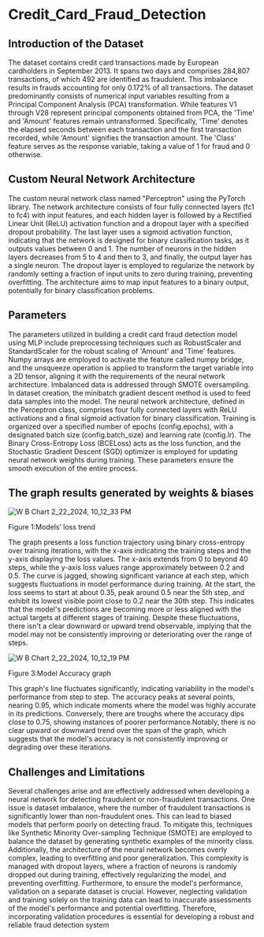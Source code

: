 # Credit_Card_Fraud_Detection

## Introduction of the Dataset

The dataset contains credit card transactions made by European cardholders in September
2013. It spans two days and comprises 284,807 transactions, of which 492 are identified as
fraudulent. This imbalance results in frauds accounting for only 0.172% of all transactions.
The dataset predominantly consists of numerical input variables resulting from a Principal
Component Analysis (PCA) transformation. While features V1 through V28 represent
principal components obtained from PCA, the 'Time' and 'Amount' features remain
untransformed. Specifically, 'Time' denotes the elapsed seconds between each transaction and
the first transaction recorded, while 'Amount' signifies the transaction amount.
The 'Class' feature serves as the response variable, taking a value of 1 for fraud and 0
otherwise.


## Custom Neural Network Architecture

The custom neural network class named "Perceptron" using the PyTorch library. The
network architecture consists of four fully connected layers (fc1 to fc4) with input features,
and each hidden layer is followed by a Rectified Linear Unit (ReLU) activation function and
a dropout layer with a specified dropout probability. The last layer uses a sigmoid activation
function, indicating that the network is designed for binary classification tasks, as it outputs
values between 0 and 1. The number of neurons in the hidden layers decreases from 5 to 4
and then to 3, and finally, the output layer has a single neuron. The dropout layer is employed
to regularize the network by randomly setting a fraction of input units to zero during training,
preventing overfitting. The architecture aims to map input features to a binary output,
potentially for binary classification problems.

## Parameters

The parameters utilized in building a credit card fraud detection model using MLP include
preprocessing techniques such as RobustScaler and StandardScaler for the robust scaling of
'Amount' and 'Time' features. Numpy arrays are employed to activate the feature called
numpy bridge, and the unsqueeze operation is applied to transform the target variable into a
2D tensor, aligning it with the requirements of the neural network architecture. Imbalanced
data is addressed through SMOTE oversampling. In dataset creation, the minibatch gradient
descent method is used to feed data samples into the model. The neural network architecture,
defined in the Perceptron class, comprises four fully connected layers with ReLU activations
and a final sigmoid activation for binary classification. Training is organized over a specified
number of epochs (config.epochs), with a designated batch size (config.batch_size) and
learning rate (config.lr). The Binary Cross-Entropy Loss (BCELoss) acts as the loss function,
and the Stochastic Gradient Descent (SGD) optimizer is employed for updating neural
network weights during training. These parameters ensure the smooth execution of the entire
process.


## The graph results generated by weights & biases

![W B Chart 2_22_2024, 10_12_33 PM](https://github.com/HimashaRandil/Credit_Card_Fraud_Detection/assets/101445238/f382b334-33fd-4ec3-a03d-9e5ad734f12f)

Figure 1:Models’ loss trend


The graph presents a loss function trajectory using binary cross-entropy over training
iterations, with the x-axis indicating the training steps and the y-axis displaying the loss
values. The x-axis extends from 0 to beyond 40 steps, while the y-axis loss values range
approximately between 0.2 and 0.5. The curve is jagged, showing significant variance at each
step, which suggests fluctuations in model performance during training. At the start, the loss
seems to start at about 0.35, peak around 0.5 near the 5th step, and exhibit its lowest visible
point close to 0.2 near the 30th step. This indicates that the model's predictions are becoming
more or less aligned with the actual targets at different stages of training. Despite these
fluctuations, there isn't a clear downward or upward trend observable, implying that the
model may not be consistently improving or deteriorating over the range of steps.

![W B Chart 2_22_2024, 10_12_19 PM](https://github.com/HimashaRandil/Credit_Card_Fraud_Detection/assets/101445238/679a1695-cde3-486f-8a83-27a51dc4c370)

Figure 3:Model Accuracy graph


This graph's line fluctuates significantly, indicating variability in the model's performance
from step to step. The accuracy peaks at several points, nearing 0.95, which indicate moments
where the model was highly accurate in its predictions. Conversely, there are troughs where
the accuracy dips close to 0.75, showing instances of poorer performance.Notably, there is no
clear upward or downward trend over the span of the graph, which suggests that the model's
accuracy is not consistently improving or degrading over these iterations.

## Challenges and Limitations


Several challenges arise and are effectively addressed when developing a neural network for
detecting fraudulent or non-fraudulent transactions. One issue is dataset imbalance, where the
number of fraudulent transactions is significantly lower than non-fraudulent ones. This can
lead to biased models that perform poorly on detecting fraud. To mitigate this, techniques like
Synthetic Minority Over-sampling Technique (SMOTE) are employed to balance the dataset
by generating synthetic examples of the minority class. Additionally, the architecture of the
neural network becomes overly complex, leading to overfitting and poor generalization. This
complexity is managed with dropout layers, where a fraction of neurons is randomly dropped
out during training, effectively regularizing the model, and preventing overfitting.
Furthermore, to ensure the model's performance, validation on a separate dataset is crucial.
However, neglecting validation and training solely on the training data can lead to inaccurate
assessments of the model's performance and potential overfitting. Therefore, incorporating
validation procedures is essential for developing a robust and reliable fraud detection system
